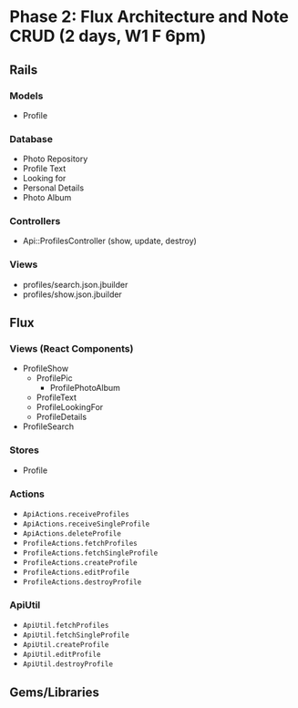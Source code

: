 # Phase 2: Flux Architecture and Note CRUD (2 days, W1 F 6pm)

## Rails
### Models
* Profile

### Database
* Photo Repository
* Profile Text
* Looking for
* Personal Details
* Photo Album  

### Controllers
* Api::ProfilesController (show, update, destroy)

### Views
* profiles/search.json.jbuilder
* profiles/show.json.jbuilder

## Flux
### Views (React Components)
* ProfileShow
  - ProfilePic
    - ProfilePhotoAlbum
  - ProfileText
  - ProfileLookingFor
  - ProfileDetails
* ProfileSearch

### Stores
* Profile

### Actions
* `ApiActions.receiveProfiles`
* `ApiActions.receiveSingleProfile`
* `ApiActions.deleteProfile`
* `ProfileActions.fetchProfiles`
* `ProfileActions.fetchSingleProfile`
* `ProfileActions.createProfile`
* `ProfileActions.editProfile`
* `ProfileActions.destroyProfile`

### ApiUtil
* `ApiUtil.fetchProfiles`
* `ApiUtil.fetchSingleProfile`
* `ApiUtil.createProfile`
* `ApiUtil.editProfile`
* `ApiUtil.destroyProfile`

## Gems/Libraries
